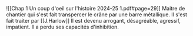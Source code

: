 
![[Chap 1 Un coup d'oeil sur l'histoire 2024-25 1.pdf#page=29]]
Maitre de chantier qui s'est fait transpercer le crâne par une barre métallique.
Il s'est fait traiter par [[J.Harlow]]
Il est devenu arrogant, désagréable, agressif, impatient. Il a perdu ses capacités d'inhibition.


